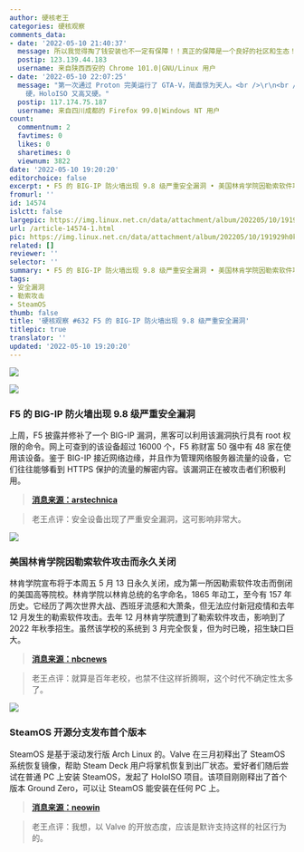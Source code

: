 ```yaml
---
author: 硬核老王
categories: 硬核观察
comments_data:
- date: '2022-05-10 21:40:37'
  message: 所以我觉得掏了钱安装也不一定有保障！！真正的保障是一个良好的社区和生态！！！是所有有能力的人愿意付出时间和精力来共同为一种普遍的安全着想。不过我觉得朝能多数安全公司都是奔着钱去的
  postip: 123.139.44.183
  username: 来自陕西西安的 Chrome 101.0|GNU/Linux 用户
- date: '2022-05-10 22:07:25'
  message: "第一次通过 Proton 完美运行了 GTA-V，简直惊为天人。<br />\r\n<br />\r\nArchLinux 高，Steam
    硬，HoloISO 又高又硬。"
  postip: 117.174.75.187
  username: 来自四川成都的 Firefox 99.0|Windows NT 用户
count:
  commentnum: 2
  favtimes: 0
  likes: 0
  sharetimes: 0
  viewnum: 3822
date: '2022-05-10 19:20:20'
editorchoice: false
excerpt: • F5 的 BIG-IP 防火墙出现 9.8 级严重安全漏洞 • 美国林肯学院因勒索软件攻击而永久关闭 • SteamOS 开源分支发布首个版本
fromurl: ''
id: 14574
islctt: false
largepic: https://img.linux.net.cn/data/attachment/album/202205/10/191929h0kmdpf2p0wjzd00.jpg
url: /article-14574-1.html
pic: https://img.linux.net.cn/data/attachment/album/202205/10/191929h0kmdpf2p0wjzd00.jpg.thumb.jpg
related: []
reviewer: ''
selector: ''
summary: • F5 的 BIG-IP 防火墙出现 9.8 级严重安全漏洞 • 美国林肯学院因勒索软件攻击而永久关闭 • SteamOS 开源分支发布首个版本
tags:
- 安全漏洞
- 勒索攻击
- SteamOS
thumb: false
title: '硬核观察 #632 F5 的 BIG-IP 防火墙出现 9.8 级严重安全漏洞'
titlepic: true
translator: ''
updated: '2022-05-10 19:20:20'
---
```


![](/data/attachment/album/202205/10/191929h0kmdpf2p0wjzd00.jpg)


![](/data/attachment/album/202205/10/191938x20z5uwsls1h8lrz.jpg)


### F5 的 BIG-IP 防火墙出现 9.8 级严重安全漏洞


上周，F5 披露并修补了一个 BIG-IP 漏洞，黑客可以利用该漏洞执行具有 root 权限的命令。网上可查到的该设备超过 16000 个，F5 称财富 50 强中有 48 家在使用该设备。鉴于 BIG-IP 接近网络边缘，并且作为管理网络服务器流量的设备，它们往往能够看到 HTTPS 保护的流量的解密内容。该漏洞正在被攻击者们积极利用。



> 
> **[消息来源：arstechnica](https://arstechnica.com/information-technology/2022/05/hackers-are-actively-exploiting-big-ip-vulnerability-with-a-9-8-severity-rating/)**
> 
> 
> 



> 
> 老王点评：安全设备出现了严重安全漏洞，这可影响非常大。
> 
> 
> 


![](/data/attachment/album/202205/10/191948bp78pip7xip47iip.jpg)


### 美国林肯学院因勒索软件攻击而永久关闭


林肯学院宣布将于本周五 5 月 13 日永久关闭，成为第一所因勒索软件攻击而倒闭的美国高等院校。林肯学院以林肯总统的名字命名，1865 年动工，至今有 157 年历史。它经历了两次世界大战、西班牙流感和大萧条，但无法应付新冠疫情和去年 12 月发生的勒索软件攻击。去年 12 月林肯学院遭到了勒索软件攻击，影响到了 2022 年秋季招生。虽然该学校的系统到 3 月完全恢复，但为时已晚，招生缺口巨大。



> 
> **[消息来源：nbcnews](https://www.nbcnews.com/tech/security/ransomware-attack-covid-combine-shutter-illinois-college-rcna24905)**
> 
> 
> 



> 
> 老王点评：就算是百年老校，也禁不住这样折腾啊，这个时代不确定性太多了。
> 
> 
> 


![](/data/attachment/album/202205/10/192000nb62iief4i5f7bbv.jpg)


### SteamOS 开源分支发布首个版本


SteamOS 是基于滚动发行版 Arch Linux 的。Valve 在三月初释出了 SteamOS 系统恢复镜像，帮助 Steam Deck 用户将掌机恢复到出厂状态。爱好者们随后尝试在普通 PC 上安装 SteamOS，发起了 HoloISO 项目。该项目刚刚释出了首个版本 Ground Zero，可以让 SteamOS 能安装在任何 PC 上。



> 
> **[消息来源：neowin](https://www.neowin.net/news/make-your-own-giant-steam-deck-right-now/)**
> 
> 
> 



> 
> 老王点评：我想，以 Valve 的开放态度，应该是默许支持这样的社区行为的。
> 
> 
>